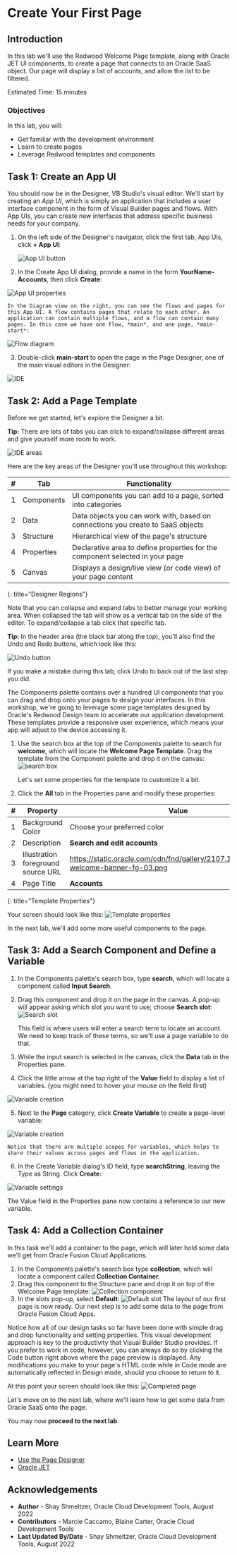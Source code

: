 # Create Your First Page

## Introduction

In this lab we'll use the Redwood Welcome Page template, along with Oracle JET UI components, to create a page that connects to an Oracle SaaS object.  Our page will display a list of accounts, and allow the list to be filtered.

Estimated Time: 15 minutes

### Objectives

In this lab, you will:
* Get familiar with the development environment
* Learn to create pages
* Leverage Redwood templates and components

## Task 1: Create an App UI

You should now be in the Designer, VB Studio's visual editor. We'll start by creating an *App UI*, which is simply an application that includes a user interface component in the form of Visual Builder pages and flows. With App UIs, you can create new interfaces that address specific business needs for your company.

1. On the left side of the Designer's navigator, click the first tab, App UIs, click **+ App UI**:

	![App UI button](images/results.png)


2. In the Create App UI dialog, provide a name in the form **YourName-Accounts**, then click **Create**:

  ![App UI properties](images/wssettings.png)

	In the Diagram view on the right, you can see the flows and pages for this App UI. A flow contains pages that relate to each other. An application can contain multiple flows, and a flow can contain many pages. In this case we have one flow, *main*, and one page, *main-start*:

  ![Flow diagram](images/appflow.png)

3. Double-click  **main-start** to open the page in the Page Designer, one of the main visual editors in the Designer:

  ![IDE](images/IDE.png)

## Task 2: Add a Page Template

Before we get started, let's explore the Designer a bit.

**Tip:** There are lots of tabs you can click to expand/collapse different areas and give yourself more room to work.

  ![IDE areas](images/IDE2.png)

Here are the key areas of the Designer you'll use throughout this workshop:

| # | Tab | Functionality |
| --- | --- | --- |
| 1 | Components | UI components you can add to a page, sorted into categories  |
| 2 | Data | Data objects you can work with, based on connections you create to SaaS objects |
| 3 | Structure | Hierarchical view of the page's structure  |
| 4 |Properties | Declarative area to define properties for the component selected in your page |
| 5 |Canvas | Displays a design/live view (or code view) of your page content |
{: title="Designer Regions"}

Note that you can collapse and expand tabs to better manage your working area. When collapsed the tab will show as a vertical tab on the side of the editor. To expand/collapse a tab click that specific tab.

**Tip:** In the header area (the black bar along the top), you'll also find the Undo and Redo buttons, which look like this:

  ![Undo button](images/undo.png)

If you make a mistake during this lab, click Undo to back out of the last step you did.

The Components palette contains over a hundred UI components that you can drag and drop onto your pages to design your interfaces. In this workshop, we're going to leverage some page templates designed by Oracle's Redwood Design team to accelerate our application development. These templates provide a responsive user experience, which means your app will adjust to the device accessing it.

1. Use the search box at the top of the Components palette to search for **welcome**, which will locate the **Welcome Page Template**. Drag the template from the Component palette and drop it on the canvas:
  ![search box](images/welcome.png)

	Let's set some properties for the template to customize it a bit.

2. Click the **All** tab in the Properties pane and modify these properties:

| # | Property | Value |
| --- | --- | --- |
| 1 | Background Color | Choose your preferred color  |
| 2 | Description| **Search and edit accounts** |
| 3 | Illustration foreground source URL | https://static.oracle.com/cdn/fnd/gallery/2107.1.0/images/illust-welcome-banner-fg-03.png |
| 4 |Page Title | **Accounts** |
{: title="Template Properties"}

Your screen should look like this:
  ![Template properties](images/properties.png)

In the next lab, we'll add some more useful components to the page.

## Task 3: Add a Search Component and Define a Variable

1. In the Components palette's search box, type **search**, which will locate a component called **Input Search**.
2. Drag this component and drop it on the page in the canvas. A pop-up will appear asking which slot you want to use; choose **Search slot**:
  ![Search slot](images/slot.png)

	This field is where users will enter a search term to locate an account. We need to keep track of these terms, so we'll use a page variable to do that.

3. While the input search is selected in the canvas, click the **Data** tab in the Properties pane.

4. Click the little arrow at the top right of the **Value** field to display a list of variables. (you might need to hover your mouse on the field first)

  ![Variable creation](images/valuefield.png)

5. Next to the **Page** category, click **Create Variable** to create a page-level variable:

  ![Variable creation](images/variable.png)

	Notice that there are multiple scopes for variables, which helps to share their values across pages and flows in the application.

6. In the Create Variable dialog's ID field, type **searchString**, leaving the Type as String. Click **Create**:

  ![Variable settings](images/variablesettings.png)

The Value field in the Properties pane now contains a reference to our new variable.

## Task 4: Add a Collection Container  

In this task we'll add a container to the page, which will later hold some data we'll get from Oracle Fusion Cloud Applications.

1. In the Components palette's search box type **collection**, which will locate a component called **Collection Container**.
2. Drag this component to the Structure pane and drop it on top of the Welcome Page template:
  ![Collection component](images/collection.png)
3. In the slots pop-up, select **Default**:
  ![Default slot](images/slot.png)
The layout of our first page is now ready.  Our next step is to add some data to the page from Oracle Fusion Cloud Apps.

Notice how all of our design tasks so far have been done with simple drag and drop functionality and setting properties. This visual development approach is key to the productivity that Visual Builder Studio provides. If you prefer to work in code, however, you can always do so by clicking the Code button right above where the page preview is displayed. Any modifications you make to your page's HTML code while in Code mode are automatically reflected in Design mode, should you choose to return to it.  

At this point your screen should look like this:
  ![Completed page](images/complete.png)

Let's move on to the next lab, where we'll learn how to get some data from Oracle SaaS onto the page.

You may now **proceed to the next lab**.


## Learn More

* [Use the Page Designer](https://docs.oracle.com/en/cloud/paas/visual-builder/visualbuilder-building-appui/get-started1.html#GUID-CC2B203D-51D3-4408-8D0B-4E26C86BCBC0)
* [Oracle JET](http://oracle.com/jet)

## Acknowledgements
* **Author** - Shay Shmeltzer, Oracle Cloud Development Tools, August 2022
* **Contributors** -  Marcie Caccamo, Blaine Carter, Oracle Cloud Development Tools
* **Last Updated By/Date** - Shay Shmeltzer, Oracle Cloud Development Tools, August 2022
